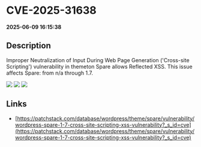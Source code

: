 # CVE-2025-31638

**2025-06-09 16:15:38**

## Description
Improper Neutralization of Input During Web Page Generation ('Cross-site Scripting') vulnerability in themeton Spare allows Reflected XSS. This issue affects Spare: from n/a through 1.7.

![](https://img.shields.io/static/v1?label=Score&message=7.1&color=red)
![](https://img.shields.io/static/v1?label=Severity&message=HIGH&color=red)
![](https://img.shields.io/static/v1?label=CWE&message=XSS&color=green)

## Links
- [https://patchstack.com/database/wordpress/theme/spare/vulnerability/wordpress-spare-1-7-cross-site-scripting-xss-vulnerability?_s_id=cve](https://patchstack.com/database/wordpress/theme/spare/vulnerability/wordpress-spare-1-7-cross-site-scripting-xss-vulnerability?_s_id=cve)
